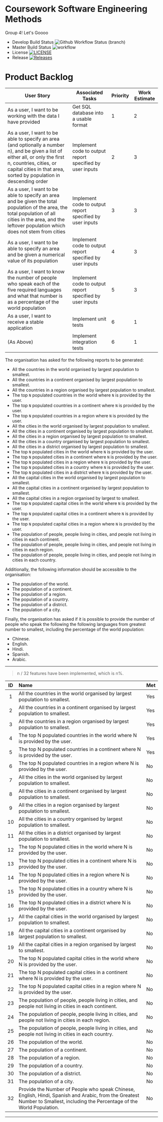 # Coursework Software Engineering Methods

Group 4! Let's Goooo

* Develop Build Status ![Github Workflow Status (branch)](https://img.shields.io/github/workflow/status/ViktorHatina/sem_cw/A%20workflow%20for%20our%20CW/develop?style=flat-square)
* Master Build Status ![workflow](https://github.com/ViktorHatina/sem_cw/actions/workflows/main.yml/badge.svg)
* License [![LICENSE](https://img.shields.io/github/license/ViktorHatina/sem_cw.svg?style=flat-square)](https://github.com/ViktorHatina/sem_cw/blob/master/LICENSE)
* Release [![Releases](https://img.shields.io/github/release/ViktorHatina/sem_cw/all.svg?style=flat-square)](https://github.com/ViktorHatina/sem_cw/releases)


# Product Backlog
| User Story                                                                                                                                                                                                                       | Associated Tasks                                         | Priority | Work Estimate |
|----------------------------------------------------------------------------------------------------------------------------------------------------------------------------------------------------------------------------------|----------------------------------------------------------|----------|---------------|
| As a user, I want to be working with the data I have provided                                                                                                                                                                    | Get SQL database into a usable format                    | 1        | 2             |
| As a user, I want to be able to specify an area (and optionally a number n), and be given a list of either all, or only the first n, countries, cities, or capital cities in that area, sorted by population in descending order | Implement code to output report specified by user inputs | 2        | 3             |
| As a user, I want to be able to specify an area and be given the total population of the area, the total population of all cities in the area, and the leftover population which does not stem from cities                       | Implement code to output report specified by user inputs | 3        | 3             |
| As a user, I want to be able to specify an area and be given a numerical value of its population                                                                                                                                 | Implement code to output report specified by user inputs | 4        | 3             |
| As a user, I want to know the number of people who speak each of the five required languages and what that number is as a percentage of the world population                                                                     | Implement code to output report specified by user inputs | 5        | 3             |
| As a user, I want to receive a stable application                                                                                                                                                                                | Implement unit tests                                     | 6        | 1             |
| (As Above)                                                                                                                                                                                                                       | Implement integration tests                              | 6        | 1             |




The organisation has asked for the following reports to be generated:

- All the countries in the world organised by largest population to smallest.
- All the countries in a continent organised by largest population to smallest.
- All the countries in a region organised by largest population to smallest.
- The top `N` populated countries in the world where `N` is provided by the user.
- The top `N` populated countries in a continent where `N` is provided by the user.
- The top `N` populated countries in a region where `N` is provided by the user.
- All the cities in the world organised by largest population to smallest.
- All the cities in a continent organised by largest population to smallest.
- All the cities in a region organised by largest population to smallest.
- All the cities in a country organised by largest population to smallest.
- All the cities in a district organised by largest population to smallest.
- The top `N` populated cities in the world where `N` is provided by the user.
- The top `N` populated cities in a continent where `N` is provided by the user.
- The top `N` populated cities in a region where `N` is provided by the user.
- The top `N` populated cities in a country where `N` is provided by the user.
- The top `N` populated cities in a district where `N` is provided by the user.
- All the capital cities in the world organised by largest population to smallest.
- All the capital cities in a continent organised by largest population to smallest.
- All the capital cities in a region organised by largest to smallest.
- The top `N` populated capital cities in the world  where `N` is provided by the user.
- The top `N` populated capital cities in a continent where `N` is provided by the user.
- The top `N` populated capital cities in a region where `N` is provided by the user.
- The population of people, people living in cities, and people not living in cities in each continent.
- The population of people, people living in cities, and people not living in cities in each region.
- The population of people, people living in cities, and people not living in cities in each country.

Additionally, the following information should be accessible to the organisation:

- The population of the world.
- The population of a continent.
- The population of a region.
- The population of a country.
- The population of a district.
- The population of a city.

Finally, the organisation has asked if it is possible to provide the number of people who speak the following the following languages from greatest number to smallest, including the percentage of the world population:

- Chinese.
- English.
- Hindi.
- Spanish.
- Arabic.

---

> n / 32 features have been implemented, which is n%.


| ID  | Name                                                                                                                                                                        | Met | 
|:---:|:----------------------------------------------------------------------------------------------------------------------------------------------------------------------------|:----|
|  1  | All the countries in the world organised by largest population to smallest.                                                                                                 | Yes |
|  2  | All the countries in a continent organised by largest population to smallest.                                                                                               | Yes |     
|  3  | All the countries in a region organised by largest population to smallest.                                                                                                  | Yes |     
|  4  | The top N populated countries in the world where N is provided by the user.                                                                                                 | Yes |     
|  5  | The top N populated countries in a continent where N is provided by the user.                                                                                               | Yes |     
|  6  | The top N populated countries in a region where N is provided by the user.                                                                                                  | No  |     
|  7  | All the cities in the world organised by largest population to smallest.                                                                                                    | No  |     
|  8  | All the cities in a continent organised by largest population to smallest.                                                                                                  | No  |
|  9  | All the cities in a region organised by largest population to smallest.                                                                                                     | No  |
| 10  | All the cities in a country organised by largest population to smallest.                                                                                                    | No  |     
| 11  | All the cities in a district organised by largest population to smallest.                                                                                                   | No  |    
| 12  | The top N populated cities in the world where N is provided by the user.                                                                                                    | No  |     
| 13  | The top N populated cities in a continent where N is provided by the user.                                                                                                  | No  |     
| 14  | The top N populated cities in a region where N is provided by the user.                                                                                                     | No  |     
| 15  | The top N populated cities in a country where N is provided by the user.                                                                                                    | No  |     
| 16  | The top N populated cities in a district where N is provided by the user.                                                                                                   | No  |     
| 17  | All the capital cities in the world organised by largest population to smallest.                                                                                            | No  |
| 18  | All the capital cities in a continent organised by largest population to smallest.                                                                                          | No  |
| 19  | All the capital cities in a region organised by largest to smallest.                                                                                                        | No  |     
| 20  | The top N populated capital cities in the world where N is provided by the user.                                                                                            | No  |     
| 21  | The top N populated capital cities in a continent where N is provided by the user.                                                                                          | No  |     
| 22  | The top N populated capital cities in a region where N is provided by the user.                                                                                             | No  |     
| 23  | The population of people, people living in cities, and people not living in cities in each continent.                                                                       | No  |    
| 24  | The population of people, people living in cities, and people not living in cities in each region.                                                                          | No  |   
| 25  | The population of people, people living in cities, and people not living in cities in each country.                                                                         | No  |  
| 26  | The population of the world.                                                                                                                                                | No  |     
| 27  | The population of a continent.                                                                                                                                              | No  |     
| 28  | The population of a region.                                                                                                                                                 | No  |    
| 29  | The population of a country.                                                                                                                                                | No  |  
| 30  | The population of a district.                                                                                                                                               | No  |  
| 31  | The population of a city.                                                                                                                                                   | No  |  
| 32  | Provide the Number of People who speak Chinese, English, Hindi, Spanish and Arabic, from the Greatest Number to Smallest, including the Percentage of the World Population. | No  |

---